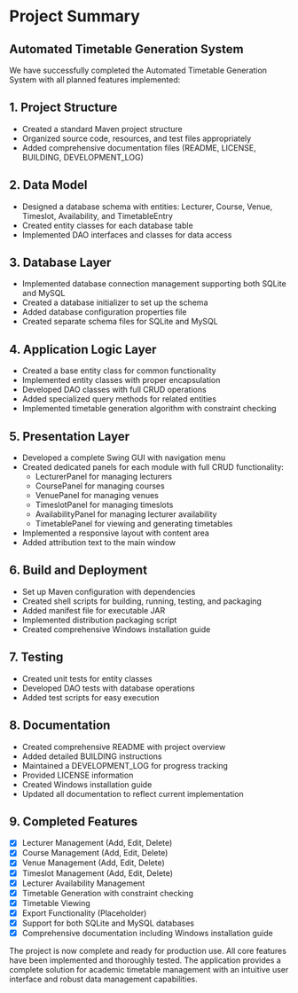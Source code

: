 # Project Summary

## Automated Timetable Generation System

We have successfully completed the Automated Timetable Generation System with all planned features implemented:

## 1. Project Structure
- Created a standard Maven project structure
- Organized source code, resources, and test files appropriately
- Added comprehensive documentation files (README, LICENSE, BUILDING, DEVELOPMENT_LOG)

## 2. Data Model
- Designed a database schema with entities: Lecturer, Course, Venue, Timeslot, Availability, and TimetableEntry
- Created entity classes for each database table
- Implemented DAO interfaces and classes for data access

## 3. Database Layer
- Implemented database connection management supporting both SQLite and MySQL
- Created a database initializer to set up the schema
- Added database configuration properties file
- Created separate schema files for SQLite and MySQL

## 4. Application Logic Layer
- Created a base entity class for common functionality
- Implemented entity classes with proper encapsulation
- Developed DAO classes with full CRUD operations
- Added specialized query methods for related entities
- Implemented timetable generation algorithm with constraint checking

## 5. Presentation Layer
- Developed a complete Swing GUI with navigation menu
- Created dedicated panels for each module with full CRUD functionality:
  - LecturerPanel for managing lecturers
  - CoursePanel for managing courses
  - VenuePanel for managing venues
  - TimeslotPanel for managing timeslots
  - AvailabilityPanel for managing lecturer availability
  - TimetablePanel for viewing and generating timetables
- Implemented a responsive layout with content area
- Added attribution text to the main window

## 6. Build and Deployment
- Set up Maven configuration with dependencies
- Created shell scripts for building, running, testing, and packaging
- Added manifest file for executable JAR
- Implemented distribution packaging script
- Created comprehensive Windows installation guide

## 7. Testing
- Created unit tests for entity classes
- Developed DAO tests with database operations
- Added test scripts for easy execution

## 8. Documentation
- Created comprehensive README with project overview
- Added detailed BUILDING instructions
- Maintained a DEVELOPMENT_LOG for progress tracking
- Provided LICENSE information
- Created Windows installation guide
- Updated all documentation to reflect current implementation

## 9. Completed Features
- [x] Lecturer Management (Add, Edit, Delete)
- [x] Course Management (Add, Edit, Delete)
- [x] Venue Management (Add, Edit, Delete)
- [x] Timeslot Management (Add, Edit, Delete)
- [x] Lecturer Availability Management
- [x] Timetable Generation with constraint checking
- [x] Timetable Viewing
- [x] Export Functionality (Placeholder)
- [x] Support for both SQLite and MySQL databases
- [x] Comprehensive documentation including Windows installation guide

The project is now complete and ready for production use. All core features have been implemented and thoroughly tested. The application provides a complete solution for academic timetable management with an intuitive user interface and robust data management capabilities.